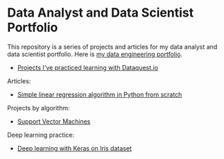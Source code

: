 # Data Analyst and Data Scientist Portfolio
This repository is a series of projects and articles for my data analyst and data scientist portfolio. Here is [my data engineering portfolio](https://github.com/creativesarjun/data-engineering-portfolio).

* [Projects I've practiced learning with Dataquest.io](https://github.com/creativesarjun/projects-dataquestio#projects)

Articles:

* [Simple linear regression algorithm in Python from scratch](https://medium.com/@creatives.arjun/simple-linear-regression-algorithm-in-python-from-scratch-28c7432bb5c2)

Projects by algorithm:
* [Support Vector Machines](https://github.com/creativesarjun/data-analyst-and-data-scientist-portfolio/tree/main/Support%20Vector%20Machines)


Deep learning practice:
* [Deep learning with Keras on Iris dataset](https://github.com/creativesarjun/data-analyst-and-data-scientist-portfolio/tree/main/Deep%20learning%20with%20Keras%20on%20Iris%20dataset)





